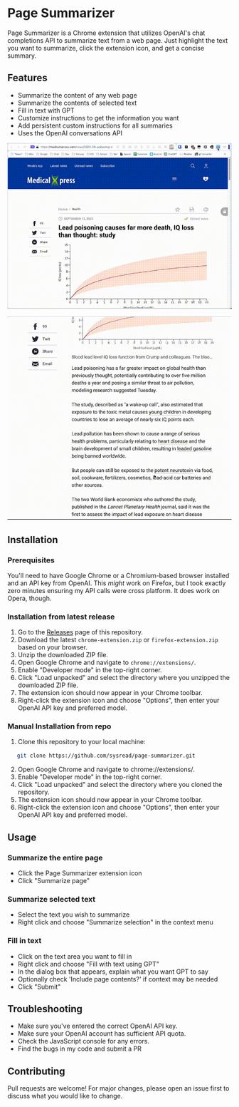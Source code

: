 # Page Summarizer

Page Summarizer is a Chrome extension that utilizes OpenAI's chat completions
API to summarize text from a web page. Just highlight the text you want to
summarize, click the extension icon, and get a concise summary.

## Features

- Summarize the content of any web page
- Summarize the contents of selected text
- Fill in text with GPT
- Customize instructions to get the information you want
- Add persistent custom instructions for all summaries
- Uses the OpenAI conversations API

![Summarize a web page](./docs/summarize-page.gif)

![Summarize selected text](./docs/summarize-selection.gif)

## Installation

### Prerequisites

You'll need to have Google Chrome or a Chromium-based browser installed and an
API key from OpenAI. This _might_ work on Firefox, but I took exactly zero
minutes ensuring my API calls were cross platform. It does work on Opera,
though.

### Installation from latest release

1. Go to the [Releases](https://github.com/sysread/page-summarizer/releases) page of this repository.
2. Download the latest `chrome-extension.zip` or `firefox-extension.zip` based on your browser.
3. Unzip the downloaded ZIP file.
4. Open Google Chrome and navigate to `chrome://extensions/`.
5. Enable "Developer mode" in the top-right corner.
6. Click "Load unpacked" and select the directory where you unzipped the downloaded ZIP file.
7. The extension icon should now appear in your Chrome toolbar.
8. Right-click the extension icon and choose "Options", then enter your OpenAI API key and preferred model.

### Manual Installation from repo

1. Clone this repository to your local machine:

```bash
   git clone https://github.com/sysread/page-summarizer.git
```
2. Open Google Chrome and navigate to chrome://extensions/.
3. Enable "Developer mode" in the top-right corner.
4. Click "Load unpacked" and select the directory where you cloned the repository.
5. The extension icon should now appear in your Chrome toolbar.
6. Right-click the extension icon and choose "Options", then enter your OpenAI API key and preferred model.

## Usage

### Summarize the entire page

- Click the Page Summarizer extension icon
- Click "Summarize page"

### Summarize selected text

- Select the text you wish to summarize
- Right click and choose "Summarize selection" in the context menu

### Fill in text

- Click on the text area you want to fill in
- Right click and choose "Fill with text using GPT"
- In the dialog box that appears, explain what you want GPT to say
- Optionally check 'Include page contents?' if context may be needed
- Click "Submit"

## Troubleshooting

- Make sure you've entered the correct OpenAI API key.
- Make sure your OpenAI account has sufficient API quota.
- Check the JavaScript console for any errors.
- Find the bugs in my code and submit a PR

## Contributing

Pull requests are welcome! For major changes, please open an issue first to
discuss what you would like to change.
